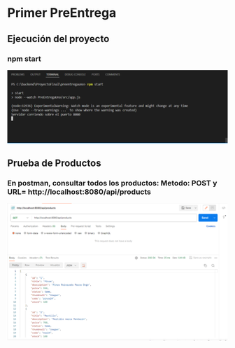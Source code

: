 # Primer PreEntrega
## Ejecución del proyecto
### npm start
![alt text](image-1.png)
## Prueba de Productos
### En postman, consultar todos los productos: Metodo: POST y URL= http://localhost:8080/api/products
![alt text](image.png)